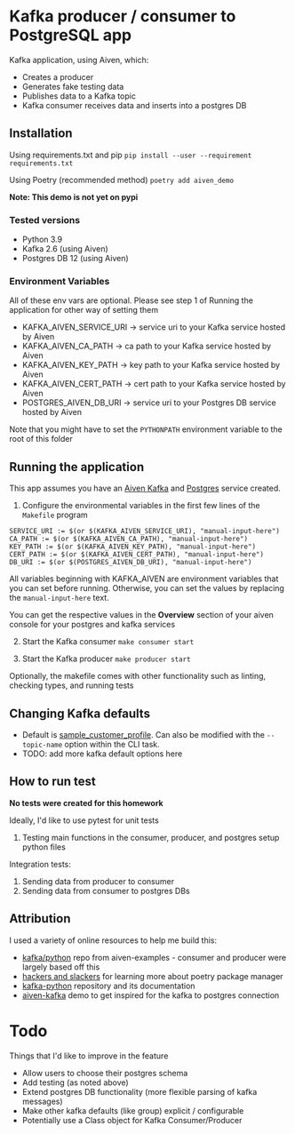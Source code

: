 # Kafka producer / consumer to PostgreSQL app

Kafka application, using Aiven, which:
* Creates a producer 
* Generates fake testing data 
* Publishes data to a Kafka topic 
* Kafka consumer receives data and inserts into a postgres DB 

## Installation

Using requirements.txt and pip
`pip install --user --requirement requirements.txt`

Using Poetry (recommended method)
`poetry add aiven_demo`

**Note: This demo is not yet on pypi**

### Tested versions
- Python 3.9
- Kafka 2.6 (using Aiven)
- Postgres DB 12 (using Aiven)

### Environment Variables

All of these env vars are optional. Please see step 1 of Running the application for other way of setting them

- KAFKA_AIVEN_SERVICE_URI -> service uri to your Kafka service hosted by Aiven
- KAFKA_AIVEN_CA_PATH -> ca path to your Kafka service hosted by Aiven
- KAFKA_AIVEN_KEY_PATH -> key path to your Kafka service hosted by Aiven
- KAFKA_AIVEN_CERT_PATH -> cert path to your Kafka service hosted by Aiven
- POSTGRES_AIVEN_DB_URI -> service uri to your Postgres DB service hosted by Aiven

Note that you might have to set the `PYTHONPATH` environment variable to the root of this folder

## Running the application 

This app assumes you have an [Aiven Kafka](https://aiven.io/kafka) and [Postgres](https://aiven.io/postgresql) service created. 

1. Configure the environmental variables in the first few lines of the `Makefile` program

```
SERVICE_URI := $(or $(KAFKA_AIVEN_SERVICE_URI), "manual-input-here")
CA_PATH := $(or $(KAFKA_AIVEN_CA_PATH), "manual-input-here")
KEY_PATH := $(or $(KAFKA_AIVEN_KEY_PATH), "manual-input-here")
CERT_PATH := $(or $(KAFKA_AIVEN_CERT_PATH), "manual-input-here")
DB_URI := $(or $(POSTGRES_AIVEN_DB_URI), "manual-input-here")
```
All variables beginning with KAFKA_AIVEN are environment variables that you can set before running. Otherwise, you can set the values by replacing the `manual-input-here` text.

You can get the respective values in the **Overview** section of your aiven console for your postgres and kafka services

2. Start the Kafka consumer
`make consumer start`

3. Start the Kafka producer
`make producer start`

Optionally, the makefile comes with other functionality such as linting, checking types, and running tests

## Changing Kafka defaults

* Default is [sample_customer_profile](https://github.com/jchiare/aiven_demo/blob/main/aiven_demo/src/kafka_services/consumer.py#L27). Can also be modified with the `--topic-name` option within the CLI task. 
* TODO: add more kafka default options here

## How to run test

**No tests were created for this homework**

Ideally, I'd like to use pytest for unit tests
1. Testing main functions in the consumer, producer, and postgres setup python files

Integration tests: 
1. Sending data from producer to consumer
2. Sending data from consumer to postgres DBs

## Attribution

I used a variety of online resources to help me build this: 

* [kafka/python](https://github.com/aiven/aiven-examples/tree/master/kafka/python) repo from aiven-examples - consumer and producer were largely based off this
* [hackers and slackers](https://hackersandslackers.com/python-poetry-package-manager/) for learning more about poetry package manager
* [kafka-python](https://github.com/dpkp/kafka-python) repository and its documentation
* [aiven-kafka](https://github.com/gfrolov/aiven-kafka) demo to get inspired for the kafka to postgres connection

# Todo

Things that I'd like to improve in the feature
* Allow users to choose their postgres schema 
* Add testing (as noted above)
* Extend postgres DB functionality (more flexible parsing of kafka messages)
* Make other kafka defaults (like group) explicit / configurable
* Potentially use a Class object for Kafka Consumer/Producer